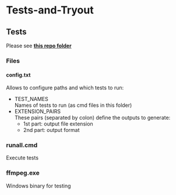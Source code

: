 # Tests-and-Tryout

## Tests

Please see [**this repo folder**](https://github.com/softworkz/ffmpeg_output_apis/tree/master/tests)

### Files

#### config.txt

Allows to configure paths and which tests to run:

- TEST_NAMES  
  Names of tests to run (as cmd files in this folder)
- EXTENSION_PAIRS  
  These pairs (separated by colon) define the outputs to generate:
  - 1st part: output file extension
  - 2nd part: output format

### runall.cmd

Execute tests

### ffmpeg.exe

Windows binary for testing
